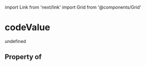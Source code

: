 import Link from 'next/link'
import Grid from '@components/Grid'

# codeValue

undefined

## Property of



